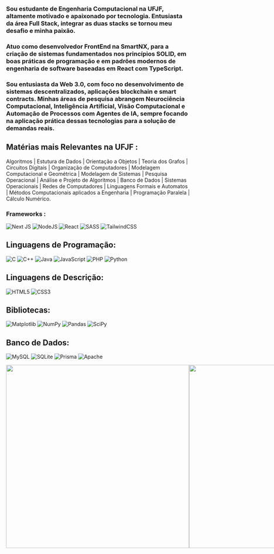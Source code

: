 ### Sou estudante de Engenharia Computacional na UFJF, altamente motivado e apaixonado por tecnologia. Entusiasta da área Full Stack, integrar as duas stacks se tornou meu desafio e minha paixão.
### Atuo como desenvolvedor FrontEnd na SmartNX, para a criação de sistemas fundamentados nos princípios SOLID, em boas práticas de programação e em padrões modernos de engenharia de software baseadas em React com TypeScript.
### Sou entusiasta da Web 3.0, com foco no desenvolvimento de sistemas descentralizados, aplicações blockchain e smart contracts. Minhas áreas de pesquisa abrangem Neurociência Computacional, Inteligência Artificial, Visão Computacional e Automação de Processos com Agentes de IA, sempre focando na aplicação prática dessas tecnologias para a solução de demandas reais.

## Matérias mais Relevantes na UFJF :
Algoritmos | Estutura de Dados | Orientação a Objetos | Teoria dos Grafos | Circuitos Digitais | Organização de Computadores | Modelagem Computacional e Geométrica | Modelagem de Sistemas | Pesquisa Operacional | Análise e Projeto de Algoritmos | Banco de Dados | Sistemas Operacionais | Redes de Computadores | Linguagens Formais e Automatos | Métodos Computacionais aplicados a Engenharia | Programação Paralela | Cálculo Numérico.

### Frameworks :
![Next JS](https://img.shields.io/badge/Next-black?style=for-the-badge&logo=next.js&logoColor=white)
![NodeJS](https://img.shields.io/badge/node.js-6DA55F?style=for-the-badge&logo=node.js&logoColor=white)
![React](https://img.shields.io/badge/react-%2320232a.svg?style=for-the-badge&logo=react&logoColor=%2361DAFB)
![SASS](https://img.shields.io/badge/SASS-hotpink.svg?style=for-the-badge&logo=SASS&logoColor=white)
![TailwindCSS](https://img.shields.io/badge/tailwindcss-%2338B2AC.svg?style=for-the-badge&logo=tailwind-css&logoColor=white)

## Linguagens de Programação:
![C](https://img.shields.io/badge/c-%2300599C.svg?style=for-the-badge&logo=c&logoColor=white)
![C++](https://img.shields.io/badge/c++-%2300599C.svg?style=for-the-badge&logo=c%2B%2B&logoColor=white)
![Java](https://img.shields.io/badge/java-%23ED8B00.svg?style=for-the-badge&logo=openjdk&logoColor=white)
![JavaScript](https://img.shields.io/badge/javascript-%23323330.svg?style=for-the-badge&logo=javascript&logoColor=%23F7DF1E)
![PHP](https://img.shields.io/badge/php-%23777BB4.svg?style=for-the-badge&logo=php&logoColor=white)
![Python](https://img.shields.io/badge/python-3670A0?style=for-the-badge&logo=python&logoColor=ffdd54)

## Linguagens de Descrição:
![HTML5](https://img.shields.io/badge/html5-%23E34F26.svg?style=for-the-badge&logo=html5&logoColor=white)
![CSS3](https://img.shields.io/badge/css3-%231572B6.svg?style=for-the-badge&logo=css3&logoColor=white)

## Bibliotecas:
![Matplotlib](https://img.shields.io/badge/Matplotlib-%23ffffff.svg?style=for-the-badge&logo=Matplotlib&logoColor=black)
![NumPy](https://img.shields.io/badge/numpy-%23013243.svg?style=for-the-badge&logo=numpy&logoColor=white)
![Pandas](https://img.shields.io/badge/pandas-%23150458.svg?style=for-the-badge&logo=pandas&logoColor=white)
![SciPy](https://img.shields.io/badge/SciPy-%230C55A5.svg?style=for-the-badge&logo=scipy&logoColor=%white)

## Banco de Dados:
![MySQL](https://img.shields.io/badge/mysql-%2300f.svg?style=for-the-badge&logo=mysql&logoColor=white)
![SQLite](https://img.shields.io/badge/sqlite-%2307405e.svg?style=for-the-badge&logo=sqlite&logoColor=white)
![Prisma](https://img.shields.io/badge/Prisma-3982CE?style=for-the-badge&logo=Prisma&logoColor=white)
![Apache](https://img.shields.io/badge/apache-%23D42029.svg?style=for-the-badge&logo=apache&logoColor=white)

<div style="display: flex; justify-content: space-between;">
  <a href="https://github.com/anuraghazra/github-readme-stats">
    <img height="" style="width: 500;" src="https://github-readme-stats.vercel.app/api?username=Daniel-Thielmann&hide=contribs,prs&theme=merko" />
  </a>
  <a href="https://github.com/anuraghazra/convoychat">
    <img height="" style="width: 500;" src="https://github-readme-stats.vercel.app/api/top-langs?username=Daniel-Thielmann&layout=compact&langs_count=8&card_width=320&theme=merko" />
  </a>
</div>
